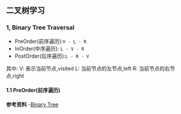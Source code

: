 ## 二叉树学习


### 1, Binary Tree Traversal
- PreOrder(前序遍历):`V - L - R`
- InOrder(中序遍历): `L - V - R`
- PostOrder(后序遍历):`L - R - V`

其中:
V: 表示当前节点,visited
L: 当前节点的左节点,left
R: 当前节点的右节点,right

#### 1.1 PreOrder(前序遍历)




**参考资料**
-[Binary Tree](https://www.youtube.com/watch?v=ZM-sV9zQPEs&list=PLrmLmBdmIlpv_jNDXtJGYTPNQ2L1gdHxu&index=1&pbjreload=101)